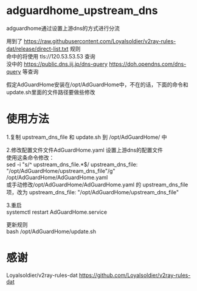 # adguardhome_upstream_dns
adguardhome通过设置上游dns的方式进行分流

用到了 https://raw.githubusercontent.com/Loyalsoldier/v2ray-rules-dat/release/direct-list.txt 规则   
命中的将使用 tls://120.53.53.53 查询    
没中的 https://public.dns.iij.jp/dns-query  https://doh.opendns.com/dns-query 等查询

假定AdGuardHome安装在/opt/AdGuardHome中，不在的话，下面的命令和update.sh里面的文件路径要做些修改

# 使用方法
1.复制 upstream_dns_file 和 update.sh 到 /opt/AdGuardHome/ 中 

2.修改配置文件文件AdGuardHome.yaml 设置上游dns的配置文件     
使用这条命令修改：   
sed -i "s/^  upstream_dns_file.*$/  upstream_dns_file: \"\/opt\/AdGuardHome\/upstream_dns_file\"/g" /opt/AdGuardHome/AdGuardHome.yaml   
或手动修改/opt/AdGuardHome/AdGuardHome.yaml 的 upstream_dns_file项，改为 upstream_dns_file: "/opt/AdGuardHome/upstream_dns_file"   

3.重启   
systemctl restart AdGuardHome.service

更新规则   
bash  /opt/AdGuardHome/update.sh

# 感谢 
Loyalsoldier/v2ray-rules-dat   https://github.com/Loyalsoldier/v2ray-rules-dat

